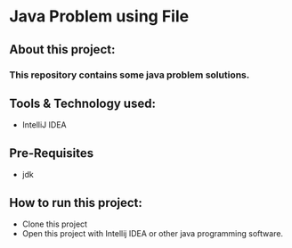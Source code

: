 #  Java Problem using File
 
## About this project:
###  This repository contains some java problem solutions.

## Tools & Technology used:
- IntelliJ IDEA
  
## Pre-Requisites
- jdk
  
## How to run this project:
- Clone this project
- Open this project with Intellij IDEA or other java programming software.
